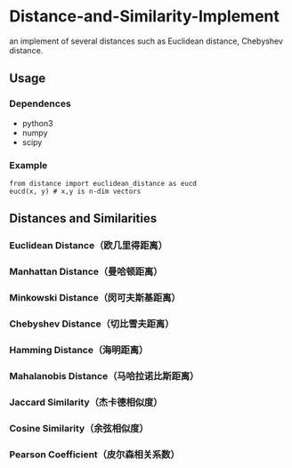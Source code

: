 # Distance-and-Similarity-Implement
an implement of several distances such as Euclidean distance, Chebyshev distance. 
## Usage
### Dependences
- python3
- numpy
- scipy
### Example
```
from distance import euclidean_distance as eucd
eucd(x, y) # x,y is n-dim vectors
```
## Distances and Similarities
### Euclidean Distance（欧几里得距离）
### Manhattan Distance（曼哈顿距离）
### Minkowski Distance（闵可夫斯基距离）
### Chebyshev Distance（切比雪夫距离）
### Hamming Distance（海明距离）
### Mahalanobis Distance（马哈拉诺比斯距离）
### Jaccard Similarity（杰卡德相似度）
### Cosine Similarity（余弦相似度）
### Pearson Coefficient（皮尔森相关系数）
